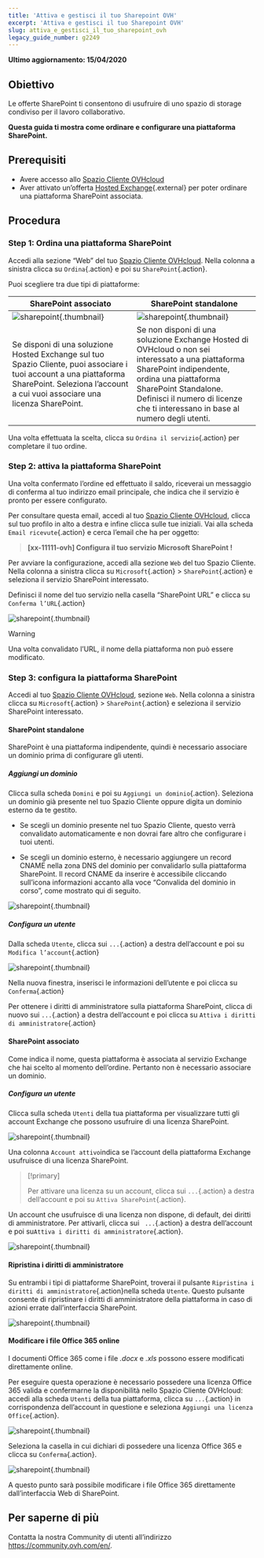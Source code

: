 ```yaml
---
title: 'Attiva e gestisci il tuo Sharepoint OVH'
excerpt: 'Attiva e gestisci il tuo Sharepoint OVH'
slug: attiva_e_gestisci_il_tuo_sharepoint_ovh
legacy_guide_number: g2249
---
```


**Ultimo aggiornamento: 15/04/2020**

## Obiettivo

Le offerte SharePoint ti consentono di usufruire di uno spazio di storage condiviso per il lavoro collaborativo.

**Questa guida ti mostra come ordinare e configurare una piattaforma SharePoint.**

## Prerequisiti

- Avere accesso allo [Spazio Cliente OVHcloud](https://www.ovh.com/auth/?action=gotomanager)
- Aver attivato un’offerta [Hosted Exchange](https://www.ovh.it/emails/hosted-exchange/){.external} per poter ordinare una piattaforma SharePoint associata.

## Procedura

### Step 1: Ordina una piattaforma SharePoint

Accedi alla sezione “Web” del tuo [Spazio Cliente OVHcloud](https://www.ovh.com/auth/?action=gotomanager). Nella colonna a sinistra clicca su `Ordina`{.action}  e poi su `SharePoint`{.action}.

Puoi scegliere tra due tipi di piattaforme:

| SharePoint associato                                                                                                                      	| SharePoint standalone                                                                                                                                                                       	|
|-----------------------------------------------------------------------------------------------------------------------------------------	|---------------------------------------------------------------------------------------------------------------------------------------------------------------------------------------------	|
| ![sharepoint](images/order-manage-sharepoint-02.png){.thumbnail}                                                                        	| ![sharepoint](images/order-manage-sharepoint-03.png){.thumbnail}                                                                                                                            	|
| Se disponi di una soluzione Hosted Exchange sul tuo Spazio Cliente, puoi associare i tuoi account a una piattaforma SharePoint. Seleziona l’account a cui vuoi associare una licenza SharePoint. 	| Se non disponi di una soluzione Exchange Hosted di OVHcloud o non sei interessato a una piattaforma SharePoint indipendente, ordina una piattaforma SharePoint Standalone. <br>Definisci il numero di licenze che ti interessano in base al numero degli utenti.	|

Una volta effettuata la scelta, clicca su `Ordina il servizio`{.action} per completare il tuo ordine.

### Step 2: attiva la piattaforma SharePoint

Una volta confermato l’ordine ed effettuato il saldo, riceverai un messaggio di conferma al tuo indirizzo email principale, che indica che il servizio è pronto per essere configurato.

Per consultare questa email, accedi al tuo [Spazio Cliente OVHcloud](https://www.ovh.com/auth/?action=gotomanager), clicca sul tuo profilo in alto a destra e infine clicca sulle tue iniziali. Vai alla scheda `Email ricevute`{.action} e cerca l’email che ha per oggetto:

> **\[xx-11111-ovh] Configura il tuo servizio Microsoft SharePoint !**

Per avviare la configurazione, accedi alla sezione `Web` del tuo Spazio Cliente. Nella colonna a sinistra clicca su `Microsoft`{.action} > `SharePoint`{.action} e seleziona il servizio SharePoint interessato.

Definisci il nome del tuo servizio nella casella “SharePoint URL” e clicca su `Conferma l’URL`{.action}

![sharepoint](images/order-manage-sharepoint-04.png){.thumbnail}  

> [!warning]
>
> Una volta convalidato l’URL, il nome della piattaforma non può essere modificato.

### Step 3: configura la piattaforma SharePoint

Accedi al tuo [Spazio Cliente OVHcloud](https://www.ovh.com/auth/?action=gotomanager), sezione `Web`. Nella colonna a sinistra clicca su `Microsoft`{.action} > `SharePoint`{.action} e seleziona il servizio SharePoint interessato.

#### **SharePoint standalone**

SharePoint è una piattaforma indipendente, quindi è necessario associare un dominio prima di configurare gli utenti.

##### ***Aggiungi un dominio***

Clicca sulla scheda `Domini` e poi su `Aggiungi un dominio`{.action}. Seleziona un dominio già presente nel tuo Spazio Cliente oppure digita un dominio esterno da te gestito. 

- Se scegli un dominio presente nel tuo Spazio Cliente, questo verrà convalidato automaticamente e non dovrai fare altro che configurare i tuoi utenti.
 
- Se scegli un dominio esterno, è necessario aggiungere un record CNAME nella zona DNS del dominio per convalidarlo sulla piattaforma SharePoint. Il record CNAME da inserire è accessibile cliccando sull’icona informazioni accanto alla voce “Convalida del dominio in corso”, come mostrato qui di seguito.


![sharepoint](images/order-manage-sharepoint-05.png){.thumbnail}

##### ***Configura un utente***

Dalla scheda `Utente`, clicca sui `...`{.action} a destra dell’account e poi su `Modifica l’account`{.action}

![sharepoint](images/order-manage-sharepoint-06.png){.thumbnail} 

Nella nuova finestra, inserisci le informazioni dell’utente e poi clicca su `Conferma`{.action}

Per ottenere i diritti di amministratore sulla piattaforma SharePoint, clicca di nuovo sui `...`{.action} a destra dell’account e poi clicca su `Attiva i diritti di amministratore`{.action}

#### **SharePoint associato**

Come indica il nome, questa piattaforma è associata al servizio Exchange che hai scelto al momento dell’ordine. Pertanto non è necessario associare un dominio. 

##### ***Configura un utente***

Clicca sulla scheda `Utenti` della tua piattaforma per visualizzare tutti gli account Exchange che possono usufruire di una licenza SharePoint.

![sharepoint](images/order-manage-sharepoint-07.png){.thumbnail} 

Una colonna `Account attivo`indica se l’account della piattaforma Exchange usufruisce di una licenza SharePoint. 

> [!primary]
>
> Per attivare una licenza su un account, clicca sui `...`{.action} a destra dell’account e poi su `Attiva SharePoint`{.action}.

Un account che usufruisce di una licenza non dispone, di default, dei diritti di amministratore. Per attivarli, clicca sui ` ...`{.action} a destra dell’account e poi su`Attiva i diritti di amministratore`{.action}.

![sharepoint](images/order-manage-sharepoint-08.png){.thumbnail} 

#### **Ripristina i diritti di amministratore**

Su entrambi i tipi di piattaforme SharePoint, troverai il pulsante `Ripristina i diritti di amministratore`{.action}nella scheda `Utente`. Questo pulsante consente di ripristinare i diritti di amministratore della piattaforma in caso di azioni errate dall’interfaccia SharePoint.

![sharepoint](images/order-manage-sharepoint-09.png){.thumbnail}

#### **Modificare i file Office 365 online**

I documenti Office 365 come i file *.docx* e *.xls* possono essere modificati direttamente online.

Per eseguire questa operazione è necessario possedere una licenza Office 365 valida e confermarne la disponibilità nello Spazio Cliente OVHcloud: accedi alla scheda `Utenti` della tua piattaforma, clicca su `...`{.action} in corrispondenza dell’account in questione e seleziona `Aggiungi una licenza Office`{.action}.

![sharepoint](images/order-manage-sharepoint-10.png){.thumbnail}

Seleziona la casella in cui dichiari di possedere una licenza Office 365 e clicca su `Conferma`{.action}.

![sharepoint](images/order-manage-sharepoint-11.png){.thumbnail}

A questo punto sarà possibile modificare i file Office 365 direttamente dall’interfaccia Web di SharePoint.

## Per saperne di più

Contatta la nostra Community di utenti all’indirizzo <https://community.ovh.com/en/>.
